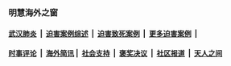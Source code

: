 
### 明慧海外之窗

####  [武汉肺炎](indexes/365.md?t=06110601) &nbsp;|&nbsp;  [迫害案例综述](indexes/328.md?t=06110601) &nbsp;|&nbsp; [迫害致死案例](indexes/277.md?t=06110601)  &nbsp;|&nbsp; [更多迫害案例](indexes/81.md?t=06110601)  &nbsp;|&nbsp; 
####  [时事评论](indexes/19.md?t=06110601) &nbsp;|&nbsp; [海外简讯](indexes/245.md?t=06110601)&nbsp;|&nbsp;  [社会支持](indexes/140.md?t=06110601) &nbsp;|&nbsp; [褒奖决议](indexes/282.md?t=06110601) &nbsp;|&nbsp; [社区报道](indexes/91.md?t=06110601)  &nbsp;|&nbsp; [天人之间](indexes/78.md?t=06110601) 

